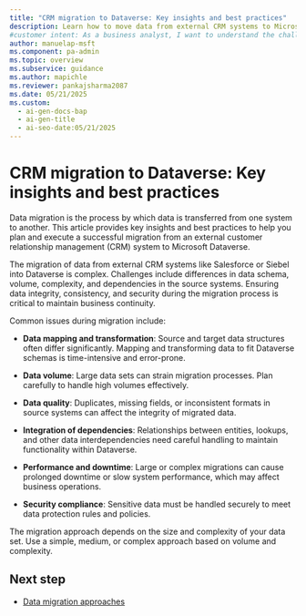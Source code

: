 ```yaml
---
title: "CRM migration to Dataverse: Key insights and best practices"
description: Learn how to move data from external CRM systems to Microsoft Dataverse, overcome common challenges, and ensure business continuity.
#customer intent: As a business analyst, I want to understand the challenges of migrating CRM data to Dataverse so that I can plan a smooth transition.
author: manuelap-msft
ms.component: pa-admin
ms.topic: overview
ms.subservice: guidance
ms.author: mapichle
ms.reviewer: pankajsharma2087
ms.date: 05/21/2025
ms.custom:
  - ai-gen-docs-bap
  - ai-gen-title
  - ai-seo-date:05/21/2025
---
```


# CRM migration to Dataverse: Key insights and best practices

Data migration is the process by which data is transferred from one system to another. This article provides key insights and best practices to help you plan and execute a successful migration from an external customer relationship management (CRM) system to Microsoft Dataverse.

The migration of data from external CRM systems like Salesforce or Siebel into Dataverse is complex. Challenges include differences in data schema, volume, complexity, and dependencies in the source systems. Ensuring data integrity, consistency, and security during the migration process is critical to maintain business continuity.

Common issues during migration include:

- **Data mapping and transformation**: Source and target data structures often differ significantly. Mapping and transforming data to fit Dataverse schemas is time-intensive and error-prone.

- **Data volume**: Large data sets can strain migration processes. Plan carefully to handle high volumes effectively.

- **Data quality**: Duplicates, missing fields, or inconsistent formats in source systems can affect the integrity of migrated data.

- **Integration of dependencies**: Relationships between entities, lookups, and other data interdependencies need careful handling to maintain functionality within Dataverse.

- **Performance and downtime**: Large or complex migrations can cause prolonged downtime or slow system performance, which may affect business operations.

- **Security compliance**: Sensitive data must be handled securely to meet data protection rules and policies.

The migration approach depends on the size and complexity of your data set. Use a simple, medium, or complex approach based on volume and complexity.

## Next step

- [Data migration approaches](data-migration-approaches.md)